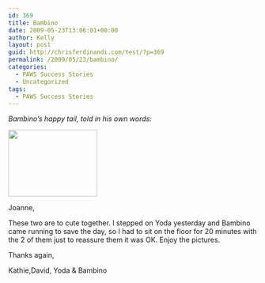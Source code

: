 ```yaml
---
id: 369
title: Bambino
date: 2009-05-23T13:06:01+00:00
author: Kelly
layout: post
guid: http://chrisferdinandi.com/test/?p=369
permalink: /2009/05/23/bambino/
categories:
  - PAWS Success Stories
  - Uncategorized
tags:
  - PAWS Success Stories
---
```

_Bambino&#8217;s happy tail, told in his own words:_

<img src="https://pawsnewengland.com/wp-content/uploads/2009/05/image0126.jpg" alt="" title="image01" width="180" height="135" class="aligncenter size-full wp-image-794" />

Joanne,

These two are to cute together. I stepped on Yoda yesterday and Bambino came running to save the day, so I had to sit on the floor for 20 minutes with the 2 of them just to reassure them it was OK. Enjoy the pictures.

Thanks again,

Kathie,David, Yoda & Bambino